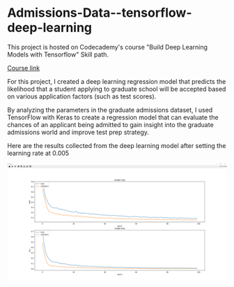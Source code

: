 # Admissions-Data--tensorflow-deep-learning

This project is hosted on Codecademy's course "Build Deep Learning Models with Tensorflow" Skill path.

[Course link](https://www.codecademy.com/learn/paths/build-deep-learning-models-with-tensorflow)

For this project, I created a deep learning regression model that predicts the likelihood that a student applying to graduate school will be accepted based on various application factors (such as test scores).

By analyzing the parameters in the graduate admissions dataset, I used TensorFlow with Keras to create a regression model that can evaluate the chances of an applicant being admitted to gain insight into the graduate admissions world and improve test prep strategy.

Here are the results collected from the deep learning model after setting the learning rate at 0.005

![i](https://github.com/MasonBoom/Admissions-Data--tensorflow-deep-learning-/blob/e0dc935e12cfdc1170ba5ba3b3205918ecfff42a/Figure%201%203_21_2022%209_19_35%20PM.png)
